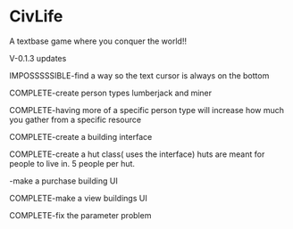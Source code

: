 # CivLife
A textbase game where you conquer the world!!

V-0.1.3 updates

IMPOSSSSSIBLE-find a way so the text cursor is always on the bottom

COMPLETE-create person types lumberjack and miner

COMPLETE-having more of a specific person type will increase how much you gather from a specific resource

COMPLETE-create a building interface

COMPLETE-create a hut class( uses the interface) huts are meant for people to live in. 5 people per hut.

-make a purchase building UI

COMPLETE-make a view buildings UI

COMPLETE-fix the parameter problem
